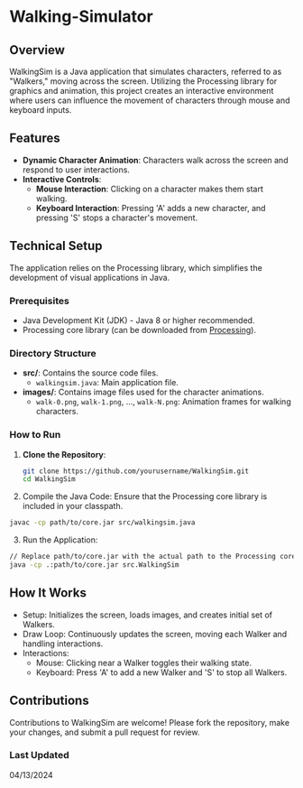 # Walking-Simulator

## Overview

WalkingSim is a Java application that simulates characters, referred to as "Walkers," moving across the screen. Utilizing the Processing library for graphics and animation, this project creates an interactive environment where users can influence the movement of characters through mouse and keyboard inputs.

## Features

- **Dynamic Character Animation**: Characters walk across the screen and respond to user interactions.
- **Interactive Controls**:
  - **Mouse Interaction**: Clicking on a character makes them start walking.
  - **Keyboard Interaction**: Pressing 'A' adds a new character, and pressing 'S' stops a character's movement.

## Technical Setup

The application relies on the Processing library, which simplifies the development of visual applications in Java.

### Prerequisites

- Java Development Kit (JDK) - Java 8 or higher recommended.
- Processing core library (can be downloaded from [Processing](https://processing.org/download/)).

### Directory Structure

- **src/**: Contains the source code files.
  - `walkingsim.java`: Main application file.
- **images/**: Contains image files used for the character animations.
  - `walk-0.png`, `walk-1.png`, ..., `walk-N.png`: Animation frames for walking characters.

### How to Run

1. **Clone the Repository**:
   ```bash
   git clone https://github.com/yourusername/WalkingSim.git
   cd WalkingSim
   ```

2. Compile the Java Code:
Ensure that the Processing core library is included in your classpath.
  ```bash
  javac -cp path/to/core.jar src/walkingsim.java
  ```

3. Run the Application:
```bash
// Replace path/to/core.jar with the actual path to the Processing core library. On Windows, replace : with ; in the classpath.
java -cp .:path/to/core.jar src.WalkingSim
```


## How It Works
- Setup: Initializes the screen, loads images, and creates initial set of Walkers.
- Draw Loop: Continuously updates the screen, moving each Walker and handling interactions.
- Interactions:
  - Mouse: Clicking near a Walker toggles their walking state.
  - Keyboard: Press 'A' to add a new Walker and 'S' to stop all Walkers.
 

## Contributions
Contributions to WalkingSim are welcome! Please fork the repository, make your changes, and submit a pull request for review.

### Last Updated
04/13/2024
